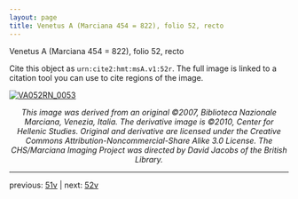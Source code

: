 ```yaml
---
layout: page
title: Venetus A (Marciana 454 = 822), folio 52, recto
---
```


Venetus A (Marciana 454 = 822), folio 52, recto

Cite this object as `urn:cite2:hmt:msA.v1:52r`.  The full image is linked to a citation tool you can use to cite regions of the image.

[![VA052RN_0053](http://www.homermultitext.org/iipsrv?IIIF=/project/homer/pyramidal/deepzoom/hmt/vaimg/2017a/VA052RN_0053.tif/full/800,/0/default.jpg)](http://www.homermultitext.org/ict2/?urn=urn:cite2:hmt:vaimg.2017a:VA052RN_0053) 

<p style="text-align: center; font-style: italic;">This image was derived from an original ©2007, Biblioteca Nazionale Marciana, Venezia, Italia. The derivative image is ©2010, Center for Hellenic Studies. Original and derivative are licensed under the Creative Commons Attribution-Noncommercial-Share Alike 3.0 License. The CHS/Marciana Imaging Project was directed by David Jacobs of the British Library.</p>

---

previous: [51v](../51v/) | next: [52v](../52v/)